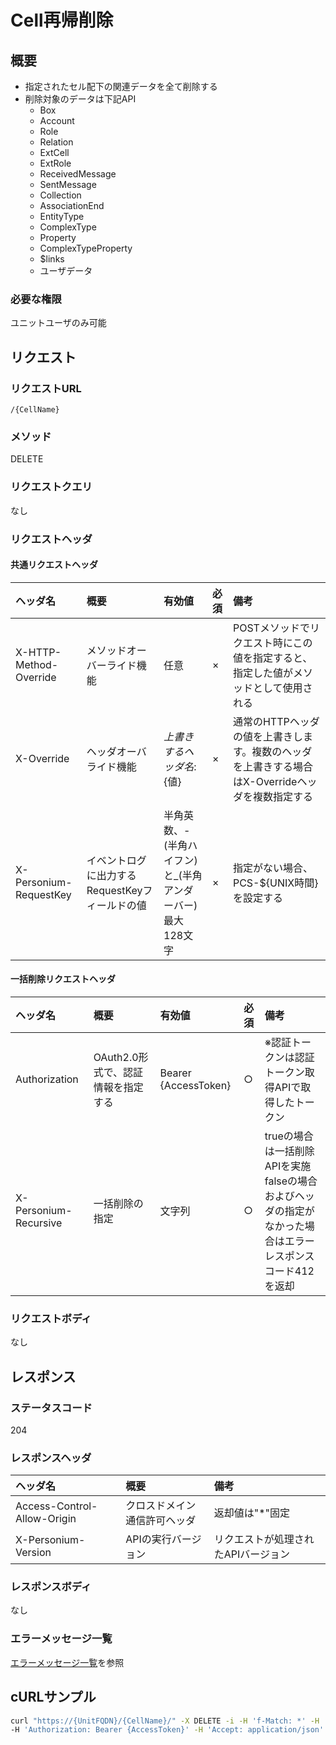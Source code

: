 # Cell再帰削除
## 概要
* 指定されたセル配下の関連データを全て削除する
* 削除対象のデータは下記API
	- Box
	- Account
	- Role
	- Relation
	- ExtCell
	- ExtRole
	- ReceivedMessage
	- SentMessage
	- Collection
	- AssociationEnd
	- EntityType
	- ComplexType
	- Property
	- ComplexTypeProperty
	- $links
	- ユーザデータ

### 必要な権限
ユニットユーザのみ可能


## リクエスト
### リクエストURL
```
/{CellName}
```
### メソッド
DELETE

### リクエストクエリ
なし

### リクエストヘッダ
#### 共通リクエストヘッダ

|ヘッダ名|概要|有効値|必須|備考|
|:--|:--|:--|:--|:--|
|X-HTTP-Method-Override|メソッドオーバーライド機能|任意|×|POSTメソッドでリクエスト時にこの値を指定すると、指定した値がメソッドとして使用される|
|X-Override|ヘッダオーバライド機能|${上書きするヘッダ名}:${値}|×|通常のHTTPヘッダの値を上書きします。複数のヘッダを上書きする場合はX-Overrideヘッダを複数指定する|
|X-Personium-RequestKey|イベントログに出力するRequestKeyフィールドの値|半角英数、-(半角ハイフン)と_(半角アンダーバー)<br>最大128文字|×|指定がない場合、PCS-${UNIX時間}を設定する|
#### 一括削除リクエストヘッダ

|ヘッダ名|概要|有効値|必須|備考|
|:--|:--|:--|:--|:--|
|Authorization|OAuth2.0形式で、認証情報を指定する|Bearer {AccessToken}|○|※認証トークンは認証トークン取得APIで取得したトークン|
|X-Personium-Recursive|一括削除の指定|文字列|○|trueの場合は一括削除APIを実施<br>falseの場合およびヘッダの指定がなかった場合はエラーレスポンスコード412を返却|
### リクエストボディ
なし


## レスポンス
### ステータスコード
204

### レスポンスヘッダ
|ヘッダ名|概要|備考|
|:--|:--|:--|
|Access-Control-Allow-Origin|クロスドメイン通信許可ヘッダ|返却値は"*"固定|
|X-Personium-Version|APIの実行バージョン|リクエストが処理されたAPIバージョン|
### レスポンスボディ
なし

### エラーメッセージ一覧
[エラーメッセージ一覧](004_Error_Messages.md)を参照

## cURLサンプル

```sh
curl "https://{UnitFQDN}/{CellName}/" -X DELETE -i -H 'f-Match: *' -H 'X-Personium-Recursive: true' \
-H 'Authorization: Bearer {AccessToken}' -H 'Accept: application/json'
```

